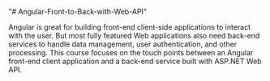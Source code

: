 "# Angular-Front-to-Back-with-Web-API" 


Angular is great for building front-end client-side applications to interact with the user. But most fully featured Web applications also need back-end services to handle data management, user authentication, and other processing. This course focuses on the touch points between an Angular front-end client application and a back-end service built with ASP.NET Web API.
